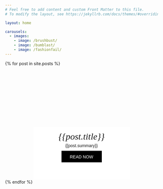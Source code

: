 ```yaml
---
# Feel free to add content and custom Front Matter to this file.
# To modify the layout, see https://jekyllrb.com/docs/themes/#overriding-theme-defaults

layout: home

carousels:
  - images: 
    - image: /brushbust/
    - image: /bumblast/
    - image: /fashionfail/
---
```


<style> 

.article
{
  background-position: 25% 75%;
}

.article-card
{
  background-color: rgba(255, 255,255, 0.95);
  height: 173px;
  width: 319px;
  margin: auto;
  margin-top: 200px;
}

.article-card-title
{
    font-family: 'Playfair Display', serif;
    font-style: italic;
    text-align: center;
    font-size: 30;
    width: 100%;
    translate: 0px 15px;
}

.article-card-summary
{
  font-family: 'Source Sans 3', sans-serif;
  font-size: 14;
  text-align: center;
  width: 100%;
  translate: 0px -10px;
}

.article_button__read_now
{
  background-color: #000000;
  width: 133px;
  height: 38px;
  margin: auto;
  transform: translate(0%, -15px);
}

.article_button__read_now:hover {
  background-color: #333;
}

.article_read_now
{
  text-align: center;
  text-decoration: none;
  color: white;
  font-family: 'Source Sans 3', sans-serif;
  font-size: 14;
  line-height: 40px;
}

</style>

<div class="grid-container">
{% for post in site.posts %}
    <div class="grid-item article" style="background-image: url('/assets/img/{{ post.image }}');">
      <div class = "article-card">
        <p class = "article-card-title">{{post.title}}</p>
        <p class = "article-card-summary">{{post.summary}}</p>
        <a style= "text-decoration: none;" href="{{ post.url }}">
          <div class="article_button__read_now">
            <p class="article_read_now" >READ NOW</p>
          </div>
        </a>
      </div>
    </div>
{% endfor %}
</div>